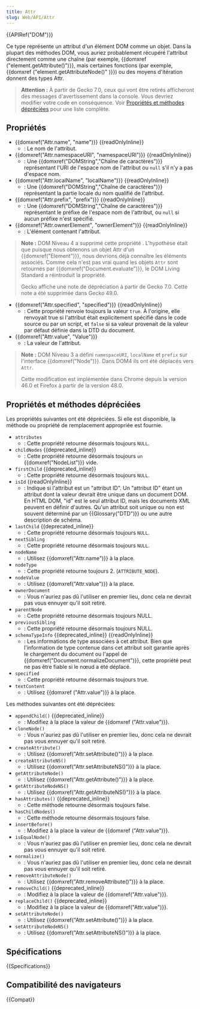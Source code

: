```yaml
---
title: Attr
slug: Web/API/Attr
---
```


{{APIRef("DOM")}}

Ce type représente un attribut d'un élément DOM comme un objet. Dans la plupart des méthodes DOM, vous auriez probablement récupéré l'attribut directement comme une chaîne (par exemple, {{domxref ("element.getAttribute()")}}, mais certaines fonctions (par exemple, {{domxref ("element.getAttributeNode()" )}}) ou des moyens d'itération donnent des types Attr.

> **Attention :** À partir de Gecko 7.0, ceux qui vont être retirés afficheront des messages d'avertissement dans la console. Vous devriez modifier votre code en conséquence. Voir [Propriétés et méthodes dépréciées](#propriétés_et_méthodes_dépréciées) pour une liste complète.

## Propriétés

- {{domxref("Attr.name", "name")}} {{readOnlyInline}}
  - : Le nom de l'attribut.
- {{domxref("Attr.namespaceURI", "namespaceURI")}} {{readOnlyInline}}
  - : Une {{domxref("DOMString","Chaîne de caractères")}} représentant l'URI de l'espace nom de l'attribut ou `null` s'il n'y a pas d'espace nom.
- {{domxref("Attr.localName", "localName")}} {{readOnlyInline}}
  - : Une {{domxref("DOMString","Chaîne de caractères")}} représentant la partie locale du nom qualifié de l'attribut.
- {{domxref("Attr.prefix", "prefix")}} {{readOnlyInline}}
  - : Une {{domxref("DOMString","Chaîne de caractères")}} représentant le préfixe de l'espace nom de l'attribut, ou `null` si aucun préfixe n'est spécifié.
- {{domxref("Attr.ownerElement", "ownerElement")}} {{readOnlyInline}}
  - : L'élément contenant l'attribut.

> **Note :** DOM Niveau 4 a supprimé cette propriété . L'hypothèse était que puisque nous obtenons un objet Attr d'un {{domxref("Element")}}, nous devrions déjà connaître les éléments associés.
> Comme cela n'est pas vrai quand les objets `Attr` sont retournés par {{domxref("Document.evaluate")}}, le DOM Living Standard a réintroduit la propriété.
>
> Gecko affiche une note de dépréciation à partir de Gecko 7.0. Cette note a été supprimée dans Gecko 49.0.

- {{domxref("Attr.specified", "specified")}} {{readOnlyInline}}
  - : Cette propriété renvoie toujours la valeur `true`. À l'origine, elle renvoyait true si l'attribut était explicitement spécifié dans le code source ou par un script, et `false` si sa valeur provenait de la valeur par défaut définie dans la DTD du document.
- {{domxref("Attr.value", "Value")}}
  - : La valeur de l'attribut.

> **Note :** DOM Niveau 3 a défini `namespaceURI`, `localName` et `prefix` sur l'interface {{domxref("Node")}}. Dans DOM4 ils ont été déplacés vers `Attr`.
>
> Cette modification est implémentée dans Chrome depuis la version 46.0 et Firefox à partir de la version 48.0.

## Propriétés et méthodes dépréciées

Les propriétés suivantes ont été dépréciées. Si elle est disponible, la méthode ou propriété de remplacement appropriée est fournie.

- `attributes`
  - : Cette propriété retourne désormais toujours `NULL`.
- `childNodes` {{deprecated_inline}}
  - : Cette propriété retourne désormais toujours `un` {{domxref("NodeList")}} vide.
- `firstChild` {{deprecated_inline}}
  - : Cette propriété retourne désormais toujours `NULL`.
- `isId` {{readOnlyInline}}
  - : Indique si l'attribut est un "attribut ID". Un "attribut ID" étant un attribut dont la valeur devrait être unique dans un document DOM. En HTML DOM, "id" est le seul attribut ID, mais les documents XML peuvent en définir d'autres. Qu'un attribut soit unique ou non est souvent déterminé par un {{Glossary("DTD")}} ou une autre description de schéma.
- `lastChild` {{deprecated_inline}}
  - : Cette propriété retourne désormais toujours `NULL`.
- `nextSibling`
  - : Cette propriété retourne désormais toujours `NULL`.
- `nodeName`
  - : Utilisez {{domxref("Attr.name")}} à la place.
- `nodeType`
  - : Cette propriété retourne toujours 2. (`ATTRIBUTE_NODE`).
- `nodeValue`
  - : Utilisez {{domxref("Attr.value")}} à la place.
- `ownerDocument`
  - : Vous n'auriez pas dû l'utiliser en premier lieu, donc cela ne devrait pas vous ennuyer qu'il soit retiré.
- `parentNode`
  - : Cette propriété retourne désormais toujours NULL.
- `previousSibling`
  - : Cette propriété retourne désormais toujours NULL.
- `schemaTypeInfo` {{deprecated_inline}} {{readOnlyInline}}
  - : Les informations de type associées à cet attribut. Bien que l'information de type contenue dans cet attribut soit garantie après le chargement du document ou l'appel de {{domxref("Document.normalizeDocument")}}, cette propriété peut ne pas être fiable si le nœud a été déplacé.
- `specified`
  - : Cette propriété retourne désormais toujours true.
- `textContent`
  - : Utilisez {{domxref ("Attr.value")}} à la place.

Les méthodes suivantes ont été dépréciées:

- `appendChild()` {{deprecated_inline}}
  - : Modifiez à la place la valeur de {{domxref ("Attr.value")}}.
- `cloneNode()`
  - : Vous n'auriez pas dû l'utiliser en premier lieu, donc cela ne devrait pas vous ennuyer qu'il soit retiré.
- `createAttribute()`
  - : Utilisez {{domxref("Attr.setAttribute()")}} à la place.
- `createAttributeNS()`
  - : Utilisez {{domxref("Attr.setAttributeNS()")}} à la place.
- `getAttributeNode()`
  - : Utilisez {{domxref("Attr.getAttribute()")}} à la place.
- `getAttributeNodeNS()`
  - : Utilisez {{domxref("Attr.getAttributeNS()")}} à la place.
- `hasAttributes()` {{deprecated_inline}}
  - : Cette méthode retourne désormais toujours false.
- `hasChildNodes()`
  - : Cette méthode retourne désormais toujours false.
- `insertBefore()`
  - : Modifiez à la place la valeur de {{domxref ("Attr.value")}}.
- `isEqualNode()`
  - : Vous n'auriez pas dû l'utiliser en premier lieu, donc cela ne devrait pas vous ennuyer qu'il soit retiré.
- `normalize()`
  - : Vous n'auriez pas dû l'utiliser en premier lieu, donc cela ne devrait pas vous ennuyer qu'il soit retiré.
- `removeAttributeNode()`
  - : Utilisez {{domxref("Attr.removeAttribute()")}} à la place.
- `removeChild()` {{deprecated_inline}}
  - : Modifiez à la place la valeur de {{domxref("Attr.value")}}.
- `replaceChild()` {{deprecated_inline}}
  - : Modifiez à la place la valeur de {{domxref("Attr.value")}}.
- `setAttributeNode()`
  - : Utilisez {{domxref("Attr.setAttribute()")}} à la place.
- `setAttributeNodeNS()`
  - : Utilisez {{domxref("Attr.setAttributeNS()")}} à la place.

## Spécifications

{{Specifications}}

## Compatibilité des navigateurs

{{Compat}}
